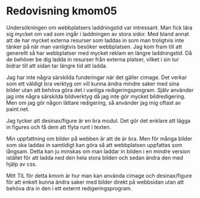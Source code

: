 ---
---
Redovisning kmom05
=========================

Undersökningen om webbplatsers laddningstid var intressant. Man fick lära sig mycket om vad som ingår i laddningen av stora sidor. Med bland annat att de har mycket externa
resurser som laddas in som man troligtvis inte tänker på när man vanligtvis besöker webbplatsen. Jag kom fram till att generellt så har webbplatser med mycket reklam en längre
laddningstid. Då de behöver be dig ladda in resurser från externa platser, vilket i sin tur bidrar till att sidan tar längre tid att ladda.

Jag har inte några särskilda funderingar när det gäller cimage. Det verkar som ett väldigt bra verktyg om vill kunna ändra mindre saker med sina bilder utan att behöva göra det
i vanliga redigeringsprogram. Själv använder jag inte några särskilda bildverktyg då jag inte gör mycket bildredigering. Men om jag gör någon lättare redigering, så använder
jag mig oftast av paint.net.

Jag tycker att desinax/figure är en bra modul. Det gör det enklare att lägga in figures och få dem att flyta runt i texten.

Min uppfattning om bilder på webben är att de är bra. Men för många bilder som ska laddas in samtidigt kan göra så att webbplatsen uppfattas som långsam. Detta kan ju minskas
om man laddar in bilden i en mindre version istället för att ladda ned den hela stora bilden och sedan ändra den med hjälp av css.

Mitt TIL för detta kmom är hur man kan använda cimage och desinax/figure för att enkelt kunna ändra saker med bilder direkt på webbsidan utan att behöva dra in den i ett
externt redigeringsprogram.
